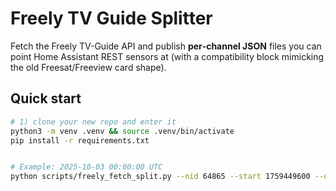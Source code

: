 # Freely TV Guide Splitter


Fetch the Freely TV-Guide API and publish **per‑channel JSON** files you can point Home Assistant REST sensors at (with a compatibility block mimicking the old Freesat/Freeview card shape).


## Quick start


```bash
# 1) clone your new repo and enter it
python3 -m venv .venv && source .venv/bin/activate
pip install -r requirements.txt


# Example: 2025‑10‑03 00:00:00 UTC
python scripts/freely_fetch_split.py --nid 64865 --start 1759449600 --out docs
